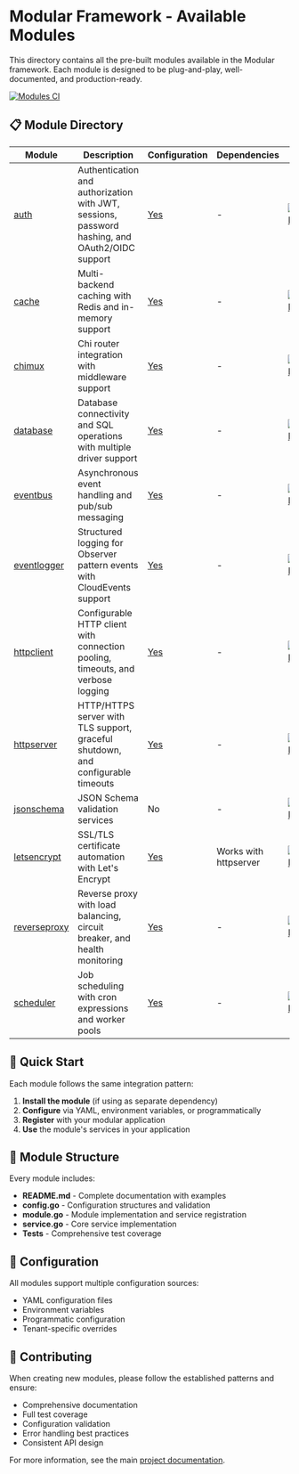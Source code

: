 # Modular Framework - Available Modules

This directory contains all the pre-built modules available in the Modular framework. Each module is designed to be plug-and-play, well-documented, and production-ready.

[![Modules CI](https://github.com/GoCodeAlone/modular/actions/workflows/modules-ci.yml/badge.svg)](https://github.com/GoCodeAlone/modular/actions/workflows/modules-ci.yml)

## 📋 Module Directory

| Module                     | Description                              | Configuration | Dependencies                           | Go Docs |
|----------------------------|------------------------------------------|---------------|----------------------------------------|---------|
| [auth](./auth)             | Authentication and authorization with JWT, sessions, password hashing, and OAuth2/OIDC support | [Yes](./auth/config.go) | - | [![Go Reference](https://pkg.go.dev/badge/github.com/GoCodeAlone/modular/modules/auth.svg)](https://pkg.go.dev/github.com/GoCodeAlone/modular/modules/auth) |
| [cache](./cache)           | Multi-backend caching with Redis and in-memory support | [Yes](./cache/config.go) | - | [![Go Reference](https://pkg.go.dev/badge/github.com/GoCodeAlone/modular/modules/cache.svg)](https://pkg.go.dev/github.com/GoCodeAlone/modular/modules/cache) |
| [chimux](./chimux)         | Chi router integration with middleware support | [Yes](./chimux/config.go) | - | [![Go Reference](https://pkg.go.dev/badge/github.com/GoCodeAlone/modular/modules/chimux.svg)](https://pkg.go.dev/github.com/GoCodeAlone/modular/modules/chimux) |
| [database](./database)     | Database connectivity and SQL operations with multiple driver support | [Yes](./database/config.go) | - | [![Go Reference](https://pkg.go.dev/badge/github.com/GoCodeAlone/modular/modules/database.svg)](https://pkg.go.dev/github.com/GoCodeAlone/modular/modules/database) |
| [eventbus](./eventbus)     | Asynchronous event handling and pub/sub messaging | [Yes](./eventbus/config.go) | - | [![Go Reference](https://pkg.go.dev/badge/github.com/GoCodeAlone/modular/modules/eventbus.svg)](https://pkg.go.dev/github.com/GoCodeAlone/modular/modules/eventbus) |
| [eventlogger](./eventlogger) | Structured logging for Observer pattern events with CloudEvents support | [Yes](./eventlogger/config.go) | - | [![Go Reference](https://pkg.go.dev/badge/github.com/GoCodeAlone/modular/modules/eventlogger.svg)](https://pkg.go.dev/github.com/GoCodeAlone/modular/modules/eventlogger) |
| [httpclient](./httpclient) | Configurable HTTP client with connection pooling, timeouts, and verbose logging | [Yes](./httpclient/config.go) | - | [![Go Reference](https://pkg.go.dev/badge/github.com/GoCodeAlone/modular/modules/httpclient.svg)](https://pkg.go.dev/github.com/GoCodeAlone/modular/modules/httpclient) |
| [httpserver](./httpserver) | HTTP/HTTPS server with TLS support, graceful shutdown, and configurable timeouts | [Yes](./httpserver/config.go) | - | [![Go Reference](https://pkg.go.dev/badge/github.com/GoCodeAlone/modular/modules/httpserver.svg)](https://pkg.go.dev/github.com/GoCodeAlone/modular/modules/httpserver) |
| [jsonschema](./jsonschema) | JSON Schema validation services | No | - | [![Go Reference](https://pkg.go.dev/badge/github.com/GoCodeAlone/modular/modules/jsonschema.svg)](https://pkg.go.dev/github.com/GoCodeAlone/modular/modules/jsonschema) |
| [letsencrypt](./letsencrypt) | SSL/TLS certificate automation with Let's Encrypt | [Yes](./letsencrypt/config.go) | Works with httpserver | [![Go Reference](https://pkg.go.dev/badge/github.com/GoCodeAlone/modular/modules/letsencrypt.svg)](https://pkg.go.dev/github.com/GoCodeAlone/modular/modules/letsencrypt) |
| [reverseproxy](./reverseproxy) | Reverse proxy with load balancing, circuit breaker, and health monitoring | [Yes](./reverseproxy/config.go) | - | [![Go Reference](https://pkg.go.dev/badge/github.com/GoCodeAlone/modular/modules/reverseproxy.svg)](https://pkg.go.dev/github.com/GoCodeAlone/modular/modules/reverseproxy) |
| [scheduler](./scheduler)   | Job scheduling with cron expressions and worker pools | [Yes](./scheduler/config.go) | - | [![Go Reference](https://pkg.go.dev/badge/github.com/GoCodeAlone/modular/modules/scheduler.svg)](https://pkg.go.dev/github.com/GoCodeAlone/modular/modules/scheduler) |

## 🚀 Quick Start

Each module follows the same integration pattern:

1. **Install the module** (if using as separate dependency)
2. **Configure** via YAML, environment variables, or programmatically
3. **Register** with your modular application
4. **Use** the module's services in your application

## 📖 Module Structure

Every module includes:
- **README.md** - Complete documentation with examples
- **config.go** - Configuration structures and validation
- **module.go** - Module implementation and service registration
- **service.go** - Core service implementation
- **Tests** - Comprehensive test coverage

## 🔧 Configuration

All modules support multiple configuration sources:
- YAML configuration files
- Environment variables
- Programmatic configuration
- Tenant-specific overrides

## 🤝 Contributing

When creating new modules, please follow the established patterns and ensure:
- Comprehensive documentation
- Full test coverage
- Configuration validation
- Error handling best practices
- Consistent API design

For more information, see the main [project documentation](../README.md).
